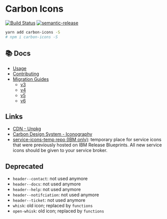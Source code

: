 # Carbon Icons

[![Build Status](https://travis-ci.org/carbon-design-system/carbon-icons.svg?branch=master)](https://travis-ci.org/carbon-design-system/carbon-icons) [![semantic-release](https://img.shields.io/badge/%20%20%F0%9F%93%A6%F0%9F%9A%80-semantic--release-e10079.svg)](https://github.com/semantic-release/semantic-release)


```sh
yarn add carbon-icons -S
# npm i carbon-icons -S
```

## :books: Docs

* [Usage](https://github.com/carbon-design-system/carbon-icons/blob/master/docs/usage.md)
* [Contributing](https://github.com/carbon-design-system/carbon-icons/blob/master/CONTRIBUTING.md)
* [Migration Guides](https://github.com/carbon-design-system/carbon-icons/tree/master/docs/migration-guides)
  - [v3](https://github.com/carbon-design-system/carbon-icons/tree/master/docs/migration-guides/migration-v3.md)
  - [v4](https://github.com/carbon-design-system/carbon-icons/tree/master/docs/migration-guides/migration-v4.md)
  - [v5](https://github.com/carbon-design-system/carbon-icons/tree/master/docs/migration-guides/migration-v5.md)
  - [v6](https://github.com/carbon-design-system/carbon-icons/tree/master/docs/migration-guides/migration-v6.md)

## Links

- [CDN - Unpkg](https://unpkg.com/carbon-icons@6.1.0/dist/)
- [Carbon Design System - Iconography](http://carbondesignsystem.com/style/iconography/library)
- [service-icons-temp repo (IBM only)](https://github.ibm.com/bthan/service-icons-temp): temporary place for service icons that were previously hosted on IBM Release Blueprints. All new service icons should be given to your service broker.

## Deprecated

- `header--contact`: not used anymore
- `header--docs`: not used anymore
- `header--help`: not used anymore
- `header--notifciation`: not used anymore
- `header--ticket`: not used anymore
- `whisk`: old icon; replaced by `functions`
- `open-whisk`: old icon; replaced by `functions`
